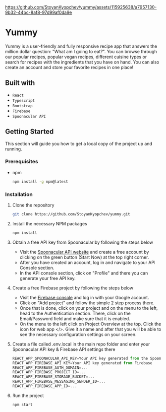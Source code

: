 https://github.com/StoyanKyopchev/yummy/assets/115925638/a7957130-9b32-44bc-8af8-97d99af0da9e

# Yummy

Yummy is a user-friendly and fully responsive recipe app that answers the million dollar question: "What am I going to eat?". You can browse through our popular recipes, popular vegan recipes, different cuisine types or search for recipes with the ingredients that you have on hand. You can also create an account and store your favorite recipes in one place!

## Built with

- `React`
- `Typescript`
- `Bootstrap`
- `Firebase`
- `Spoonacular API`

## Getting Started

This section will guide you how to get a local copy of the project up and running.

### Prerequisites

- npm
  ```sh
  npm install -g npm@latest
  ```

### Installation

1. Clone the repository
   ```sh
   git clone https://github.com/StoyanKyopchev/yummy.git
   ```
2. Install the necessary NPM packages
   ```sh
   npm install
   ```
3. Obtain a free API key from Spoonacular by following the steps below

   - Visit the [Spoonacular API website](https://spoonacular.com/food-api) and create a free account by clicking on the green button (Start Now) at the top right corner.
   - After you have created an account, log in and navigate to your API Console section.
   - In the API console section, click on "Profile" and there you can generate your free API key.

4. Create a free Firebase project by following the steps below

   - Visit the [Firebase console](https://console.firebase.google.com) and log in with your Google account.
   - Click on "Add project" and follow the simple 2 step process there.
   - Once that is done, click on your project and on the menu to the left, head to the Authentication section. There, click on the Email/Password field and make sure that it is enabled.
   - On the menu to the left click on Project Overview at the top. Click the icon for web app </>. Give it a name and after that you will be able to see the necessary configuration settings on your screen.

5. Create a file called .env.local in the main repo folder and enter your Spoonacular API key & Firebase API settings there
   ```js
   REACT_APP_SPOONACULAR_API_KEY=Your API key generated from the Spoonacular console
   REACT_APP_FIREBASE_API_KEY=Your API key generated from Firebase
   REACT_APP_FIREBASE_AUTH_DOMAIN=...
   REACT_APP_FIREBASE_PROJECT_ID=...
   REACT_APP_FIREBASE_STORAGE_BUCKET=...
   REACT_APP_FIREBASE_MESSAGING_SENDER_ID=...
   REACT_APP_FIREBASE_APP_ID=...
   ```
6. Run the project
   ```sh
   npm start
   ```
